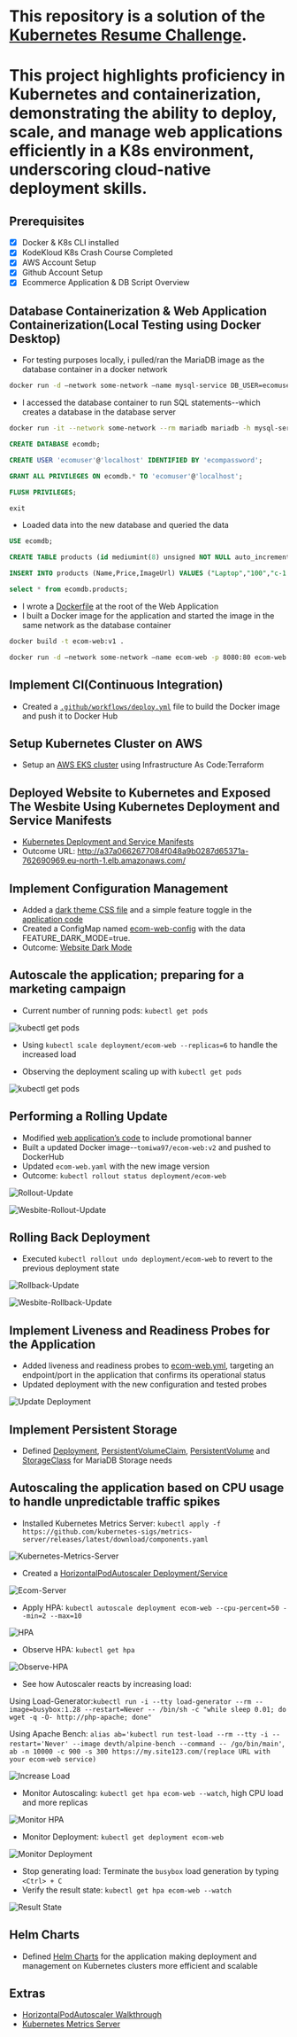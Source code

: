 # This repository is a solution of the [Kubernetes Resume Challenge](https://cloudresumechallenge.dev/docs/extensions/kubernetes-challenge/).

# This project highlights proficiency in Kubernetes and containerization, demonstrating the ability to deploy, scale, and manage web applications efficiently in a K8s environment, underscoring cloud-native deployment skills.

## Prerequisites 
- [x] Docker & K8s CLI installed
- [x] KodeKloud K8s Crash Course Completed 
- [x] AWS Account Setup
- [x] Github Account Setup
- [x] Ecommerce Application & DB Script Overview

## Database Containerization & Web Application Containerization(Local Testing using Docker Desktop)
- For testing purposes locally, i pulled/ran the MariaDB image as the database container in a docker network
```sh
docker run -d —network some-network —name mysql-service DB_USER=ecomuser  —env DB_PASSWORD=ecompassword —env MARIADB_ROOT_PASSWORD=ecompassword -p 3306:3306 mariadb:latest
```
- I accessed the database container to run SQL statements--which creates a database in the database server
```sh
docker run -it --network some-network --rm mariadb mariadb -h mysql-service -u root -p
```
```sql
CREATE DATABASE ecomdb;
```
```sql
CREATE USER 'ecomuser'@'localhost' IDENTIFIED BY 'ecompassword';
```
```sql
GRANT ALL PRIVILEGES ON ecomdb.* TO 'ecomuser'@'localhost';
```
```sql
FLUSH PRIVILEGES;
```
```sql
exit
```
- Loaded data into the new database and queried the data
```sql
USE ecomdb;
```
```sql
CREATE TABLE products (id mediumint(8) unsigned NOT NULL auto_increment,Name varchar(255) default NULL,Price varchar(255) default NULL, ImageUrl varchar(255) default NULL,PRIMARY KEY (id)) AUTO_INCREMENT=1;
```
```sql
INSERT INTO products (Name,Price,ImageUrl) VALUES ("Laptop","100","c-1.png"),("Drone","200","c-2.png"),("VR","300","c-3.png"),("Tablet","50","c-5.png"),("Watch","90","c-6.png"),("Phone Covers","20","c-7.png"),("Phone","80","c-8.png"),("Laptop","150","c-4.png");
```
```sql
select * from ecomdb.products; 
```
- I wrote a [Dockerfile](./Dockerfile) at the root of the Web Application
- I built a Docker image for the application and started the image in the same network as the database container
```sh
docker build -t ecom-web:v1 .
```
```sh
docker run -d —network some-network —name ecom-web -p 8080:80 ecom-web:v1
```

## Implement CI(Continuous Integration)
- Created a [`.github/workflows/deploy.yml`](./.github/workflows/deploy.yml) file to build the Docker image and push it to Docker Hub

## Setup Kubernetes Cluster on AWS
- Setup an [AWS EKS cluster](./terraform/) using Infrastructure As Code:Terraform

## Deployed Website to Kubernetes and Exposed The Wesbite Using Kubernetes Deployment and Service Manifests
- [Kubernetes Deployment and Service Manifests](./kubernetes/)
- Outcome URL: http://a37a0662677084f048a9b0287d65371a-762690969.eu-north-1.elb.amazonaws.com/

## Implement Configuration Management
- Added a [dark theme CSS file](./app/css/style-dark.css) and a simple feature toggle in the [application code](./app/index.php)
- Created a ConfigMap named [ecom-web-config](./kubernetes/ecom-web-config.yml) with the data FEATURE_DARK_MODE=true.
- Outcome: [Website Dark Mode](./images/darktheme.png)

## Autoscale the application; preparing for a marketing campaign
- Current number of running pods: `kubectl get pods`

![kubectl get pods](./images/pods.png)

- Using `kubectl scale deployment/ecom-web --replicas=6` to handle the increased load

- Observing the deployment scaling up with `kubectl get pods` 

![kubectl get pods](./images/scale-pods.png)

## Performing a Rolling Update
- Modified [web application’s code](./app/index.php) to include promotional banner
- Built a updated Docker image--`tomiwa97/ecom-web:v2` and pushed to DockerHub
- Updated `ecom-web.yaml` with the new image version
- Outcome: `kubectl rollout status deployment/ecom-web`

![Rollout-Update](./images/rollout.png)

![Wesbite-Rollout-Update](./images/wesbsite-rollout.png)

## Rolling Back Deployment
- Executed `kubectl rollout undo deployment/ecom-web` to revert to the previous deployment state

![Rollback-Update](./images/rollback.png)

![Wesbite-Rollback-Update](./images/website-rollback.png)


## Implement Liveness and Readiness Probes for the Application
- Added liveness and readiness probes to [ecom-web.yml](./kubernetes/ecom-web.yml), targeting an endpoint/port in the application that confirms its operational status
- Updated deployment with the new configuration and tested probes

![Update Deployment](./images/update-deployment.png)

## Implement Persistent Storage
- Defined [Deployment](./kubernetes/mariadb-.yml), [PersistentVolumeClaim](./kubernetes/mariadb-pvc.yml), [PersistentVolume](./kubernetes/mariadb-pv.yml) and [StorageClass](./kubernetes/storage-class.yml) for MariaDB Storage needs

## Autoscaling the application based on CPU usage to handle unpredictable traffic spikes
- Installed Kubernetes Metrics Server: `kubectl apply -f https://github.com/kubernetes-sigs/metrics-server/releases/latest/download/components.yaml`

![Kubernetes-Metrics-Server](./images/metrics-server.png)

- Created a [HorizontalPodAutoscaler Deployment/Service](./kubernetes/ecom.yml)

![Ecom-Server](./images/ecom.png)

- Apply HPA: `kubectl autoscale deployment ecom-web --cpu-percent=50 --min=2 --max=10`

![HPA](./images/ecom-web-autoscale.png)

-  Observe HPA: `kubectl get hpa`

![Observe-HPA](./images/observe-hpa.png)

- See how Autoscaler reacts by increasing load:

Using Load-Generator:`kubectl run -i --tty load-generator --rm --image=busybox:1.28 --restart=Never -- /bin/sh -c "while sleep 0.01; do wget -q -O- http://php-apache; done"`

Using Apache Bench: `alias ab='kubectl run test-load --rm --tty -i --restart='Never' --image devth/alpine-bench --command -- /go/bin/main'`,
`ab -n 10000 -c 900 -s 300 https://my.site123.com/(replace URL with your ecom-web service)`

![Increase Load](./images/increase-load.png)

- Monitor Autoscaling: `kubectl get hpa ecom-web --watch`, high CPU load and more replicas

![Monitor HPA](./images/monitor-hpa.png)

- Monitor Deployment: `kubectl get deployment ecom-web`

![Monitor Deployment](./images/monitor-deployment.png)

- Stop generating load: Terminate the `busybox` load generation by typing `<Ctrl> + C`
- Verify the result state: `kubectl get hpa ecom-web --watch`

![Result State](./images/result-state.png)

## Helm Charts
- Defined [Helm Charts](./helm-charts/) for the application making deployment and management on Kubernetes clusters more efficient and scalable 

## Extras
- [HorizontalPodAutoscaler Walkthrough](https://kubernetes.io/docs/tasks/run-application/horizontal-pod-autoscale-walkthrough/)
- [Kubernetes Metrics Server](https://github.com/kubernetes-sigs/metrics-server)